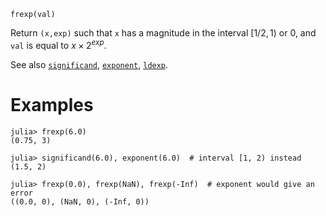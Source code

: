 ```
frexp(val)
```

Return `(x,exp)` such that `x` has a magnitude in the interval $[1/2, 1)$ or 0, and `val` is equal to $x \times 2^{exp}$.

See also [`significand`](@ref), [`exponent`](@ref), [`ldexp`](@ref).

# Examples

```jldoctest
julia> frexp(6.0)
(0.75, 3)

julia> significand(6.0), exponent(6.0)  # interval [1, 2) instead
(1.5, 2)

julia> frexp(0.0), frexp(NaN), frexp(-Inf)  # exponent would give an error
((0.0, 0), (NaN, 0), (-Inf, 0))
```
